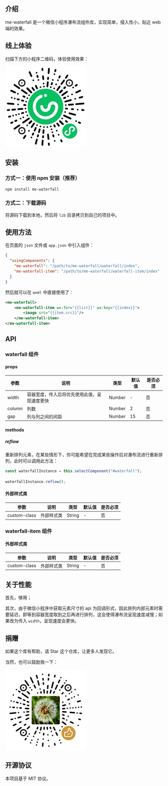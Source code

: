 ## 介绍

me-waterfall 是一个微信小程序瀑布流组件库，实现简单，侵入性小，贴近 web 端的效果。

## 线上体验

扫描下方的小程序二维码，体验使用效果：

![小程序](./assets/miniprogram.jpg)

## 安装

### 方式一：使用 npm 安装（推荐）

```
npm install me-waterfall
```

### 方式二：下载源码

将源码下载到本地，然后将 `lib` 目录拷贝到自己的项目中。

## 使用方法

在页面的 `json` 文件或 `app.json` 中引入组件：

```json
{
  "usingComponents": {
    "me-waterfall": "/path/to/me-waterfall/waterfall/index",
    "me-waterfall-item": "/path/to/me-waterfall/waterfall-item/index"
  }
}
```

然后就可以在 `wxml` 中直接使用了：

```xml
<me-waterfall>
    <me-waterfall-item wx:for="{{list}}" wx:key="{{index}}">
        <image src="{{item.src}}"/>
    </me-waterfall-item>
</me-waterfall-item>
```

## API

### waterfall 组件

#### props

| 参数         | 说明             | 类型   | 默认值 | 是否必须 |
| ------------ | ---------------- | ------ | ------ | ----- |
| width       | 容器宽度，传入后将优先使用此值，呈现速度更快 | Number | -  |  否  |
| column       | 列数             | Number | 2      | 否 |
| gap          | 列与列之间的间距 | Number | 15     | 否 |

#### methods

##### reflow

重新排列元素，在某些情形下，你可能希望在完成某些操作后对瀑布流进行重新排列，此时可以调用此方法：

```js
const waterfallInstance = this.selectComponent("#waterfall");

waterfallInstance.reflow();
```

#### 外部样式类

| 参数         | 说明             | 类型   | 默认值 | 是否必须 |
| ------------ | ---------------- | ------ | ------ | ----- |
| custom-class | 外部样式类       | String      | -      | 否 |

### waterfall-item 组件

#### 外部样式类

| 参数         | 说明             | 类型   | 默认值 | 是否必须 |
| ------------ | ---------------- | ------ | ------ | ----- |
| custom-class | 外部样式类       | String      | -      | 否 |

## 关于性能

首先，够用；

其次，由于微信小程序中获取元素尺寸的 api 为回调形式，因此排列内部元素时需要延迟，即等到容器宽度取到之后再进行排列，这会使得瀑布流呈现速度减慢；如果改为传入 `width`，呈现速度会更快。

## 捐赠

如果这个库有帮助，请 Star 这个仓库，让更多人发现它。

当然，也可以鼓励我一下：

![赞赏](./assets/reward.png)

## 开源协议

本项目基于 MIT 协议。
